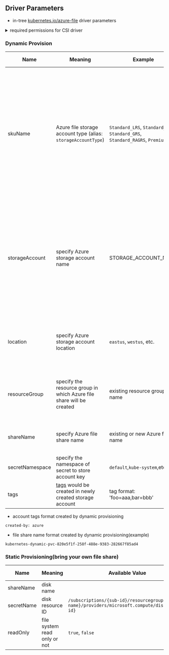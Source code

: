 ## Driver Parameters

 - in-tree [kubernetes.io/azure-file](https://kubernetes.io/docs/concepts/storage/volumes/#azurefile) driver parameters
<details><summary>required permissions for CSI driver</summary>
<pre>
    - Microsoft.Storage/storageAccounts/fileServices/read
    - Microsoft.Storage/storageAccounts/fileServices/shares/read
    - Microsoft.Storage/storageAccounts/fileServices/shares/write
    - Microsoft.Storage/storageAccounts/fileServices/shares/delete
    - Microsoft.Storage/storageAccounts/listKeys/action
    - Microsoft.Storage/storageAccounts/read
    - Microsoft.Storage/storageAccounts/write
    - Microsoft.Storage/storageAccounts/delete
</pre>
</details>

### Dynamic Provision

Name | Meaning | Example | Mandatory | Default value 
--- | --- | --- | --- | ---
skuName | Azure file storage account type (alias: `storageAccountType`) | `Standard_LRS`, `Standard_ZRS`, `Standard_GRS`, `Standard_RAGRS`, `Premium_LRS` | No | `Standard_LRS` <br><br> Note:  <br> 1. minimum file share size of Premium account type is `100GB`<br> 2.[`ZRS` account type](https://docs.microsoft.com/en-us/azure/storage/common/storage-redundancy#zone-redundant-storage) is supported in limited regions <br> 3. Premium files shares is currently only available for LRS
storageAccount | specify Azure storage account name| STORAGE_ACCOUNT_NAME | No | if empty, driver will find a suitable storage account that matches `skuName` in the same resource group; if a storage account name is provided, storage account must exist.
location | specify Azure storage account location | `eastus`, `westus`, etc. | No | if empty, driver will use the same location name as current k8s cluster
resourceGroup | specify the resource group in which Azure file share will be created | existing resource group name | No | if empty, driver will use the same resource group name as current k8s cluster
shareName | specify Azure file share name | existing or new Azure file name | No | if empty, driver will generate an Azure file share name
secretNamespace | specify the namespace of secret to store account key | `default`,`kube-system`,etc | No | `default`
tags | [tags](https://docs.microsoft.com/en-us/azure/azure-resource-manager/management/tag-resources) would be created in newly created storage account | tag format: 'foo=aaa,bar=bbb' | No | ""

 - account tags format created by dynamic provisioning
```
created-by: azure
```

 - file share name format created by dynamic provisioning(example)
```
kubernetes-dynamic-pvc-820e5f1f-258f-488e-9383-282667f85ad4
```

### Static Provisioning(bring your own file share)

Name | Meaning | Available Value | Mandatory | Default value
--- | --- | --- | --- | ---
shareName | disk name | | Yes |
secretName | disk resource ID | `/subscriptions/{sub-id}/resourcegroups/{group-name}/providers/microsoft.compute/disks/{disk-id}` | Yes |
readOnly | file system read only or not  | `true`, `false` | No | `false`

